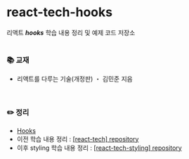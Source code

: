 # react-tech-hooks
리액트 ***hooks*** 학습 내용 정리 및 예제 코드 저장소
<br>
<br>

### 📚 교재
- 리액트를 다루는 기술(개정판) ・ 김민준 지음
<br>

### ✏️ 정리
- [Hooks](https://ssena.notion.site/08-Hooks-7dea836c36a04b1096f0e36afb5fe454)<br>
- 이전 학습 내용 정리 : [[react-tech] repository](https://github.com/LimSeNa/react-tech)<br>
- 이후 styling 학습 내용 정리 : [[react-tech-styling] repository](https://github.com/LimSeNa/react-tech-styling)